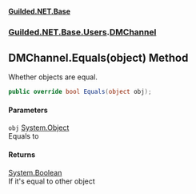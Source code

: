 #### [Guilded.NET.Base](Guilded_NET_Base.md 'Guilded.NET.Base')
### [Guilded.NET.Base.Users](Guilded_NET_Base.md#Guilded_NET_Base_Users 'Guilded.NET.Base.Users').[DMChannel](DMChannel.md 'Guilded.NET.Base.Users.DMChannel')
## DMChannel.Equals(object) Method
Whether objects are equal.  
```csharp
public override bool Equals(object obj);
```
#### Parameters
<a name='Guilded_NET_Base_Users_DMChannel_Equals(object)_obj'></a>
`obj` [System.Object](https://docs.microsoft.com/en-us/dotnet/api/System.Object 'System.Object')  
Equals to
  
#### Returns
[System.Boolean](https://docs.microsoft.com/en-us/dotnet/api/System.Boolean 'System.Boolean')  
If it's equal to other object
